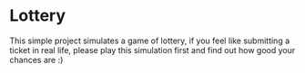 # Lottery
This simple project simulates a game of lottery, if you feel like submitting a ticket in real life, please play this simulation first and find out how good your chances are :)
